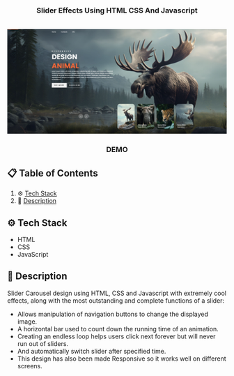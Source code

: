 <div align="center">

  <h3 align="center">Slider Effects Using HTML CSS And Javascript</h3>
  <br />
      <img src="https://github.com/Rotaralexc/Responsive-Slider-2/blob/3e585e1e825d18b1dbec446e30b7174863df72ab/ResponsiveSlider2.png" alt="Project Banner">
  <br />

  <h3 align="center">DEMO</h3>

  


</div>

## 📋 <a name="table">Table of Contents</a>


1. ⚙️ [Tech Stack](#tech-stack)
2. 🤖 [Description](#description)


## <a name="tech-stack">⚙️ Tech Stack</a>

- HTML
- CSS
- JavaScript

## <a name="description">🤖 Description</a>

Slider Carousel design using HTML, CSS and Javascript with extremely cool effects, along with the most outstanding and complete functions of a slider:

- Allows manipulation of navigation buttons to change the displayed image.
- A horizontal bar used to count down the running time of an animation.
- Creating an endless loop helps users click next forever but will never run out of sliders.
- And automatically switch slider after specified time.
- This design has also been made Responsive so it works well on different screens.
